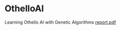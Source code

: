 # OthelloAI
Learning Othello AI with Genetic Algorithms
[report.pdf](https://github.com/oldlick/OthelloAI/files/6523509/report.pdf)
